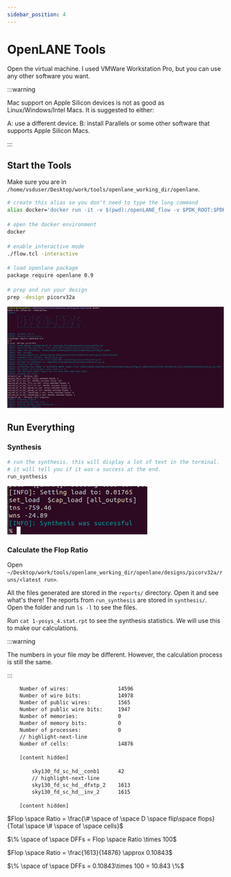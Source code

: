 ```yaml
---
sidebar_position: 4
---
```


# OpenLANE Tools

Open the virtual machine. I used VMWare Workstation Pro, but you can use any other software you want.

:::warning

Mac support on Apple Silicon devices is not as good as Linux/Windows/Intel Macs. It is suggested to either:

A: use a different device.
B: install Parallels or some other software that supports Apple Silicon Macs.

:::

## Start the Tools

Make sure you are in `/home/vsduser/Desktop/work/tools/openlane_working_dir/openlane`.

```bash showLineNumbers title="vsduser@vsdsquadron: ~/Desktop/work/tools/openlane_working_dir/openlane"
# create this alias so you don't need to type the long command
alias docker='docker run -it -v $(pwd):/openLANE_flow -v $PDK_ROOT:$PDK_ROOT -e PDK_ROOT=$PDK_ROOT -u $(id -u $USER):$(id -g $USER) efabless/openlane:v0.21'

# open the docker environment
docker

# enable interactive mode
./flow.tcl -interactive

# load openlane package
package require openlane 0.9

# prep and run your design
prep -design picorv32a
```

![Opening the tools](./OpenLANE-picorv32a-Images/start-tools.png)

## Run Everything

### Synthesis

```bash showLineNumbers title="vsduser@vsdsquadron: ~/Desktop/work/tools/openlane_working_dir/openlane"
# run the synthesis. this will display a lot of text in the terminal.
# it will tell you if it was a success at the end.
run_synthesis
```

![Running the synthesis](./OpenLANE-picorv32a-Images/run-synthesis.png)

### Calculate the Flop Ratio

Open `~/Desktop/work/tools/openlane_working_dir/openlane/designs/picorv32a/runs/<latest run>`.

All the files generated are stored in the `reports/` directory. Open it and see what's there! The reports from `run_synthesis` are stored in `synthesis/`. Open the folder and run `ls -l` to see the files.

Run `cat 1-yosys_4.stat.rpt` to see the synthesis statistics. We will use this to make our calculations.

:::warning

The numbers in your file *may* be different. However, the calculation process is still the same.

:::

```title="1-yosys_4.stat.rpt"
    Number of wires:                14596
    Number of wire bits:            14978
    Number of public wires:         1565
    Number of public wire bits:     1947
    Number of memories:             0
    Number of memory bits:          0
    Number of processes:            0
    // highlight-next-line
    Number of cells:                14876

    [content hidden]

        sky130_fd_sc_hd__conb1      42
        // highlight-next-line
        sky130_fd_sc_hd__dfxtp_2    1613
        sky130_fd_sc_hd__inv_2      1615

    [content hidden]
```

$Flop \space Ratio = \frac{\# \space of \space D \space flip\space flops}{Total \space \# \space of \space cells}$

$\% \space of \space DFFs = Flop \space Ratio \times 100$

$Flop \space Ratio = \frac{1613}{14876} \approx 0.10843$

$\% \space of \space DFFs = 0.10843\times 100 = 10.843 \%$
